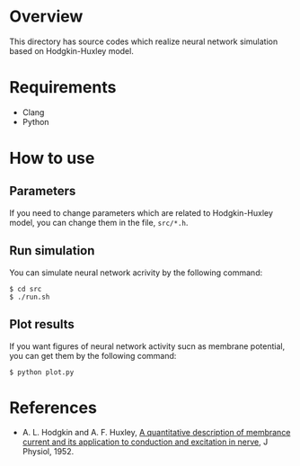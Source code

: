 # Overview
This directory has source codes which realize neural network simulation based on Hodgkin-Huxley model.

# Requirements
* Clang
* Python

# How to use
## Parameters
If you need to change parameters which are related to Hodgkin-Huxley model, you can change them in the file, `src/*.h`.

## Run simulation
You can simulate neural network acrivity by the following command:
```
$ cd src
$ ./run.sh
```

## Plot results
If you want figures of neural network activity sucn as membrane potential, you can get them by the following command:
```
$ python plot.py
```

# References
* A. L. Hodgkin and A. F. Huxley, [A quantitative description of membrance current and its application to conduction and excitation in nerve](https://www.ncbi.nlm.nih.gov/pmc/articles/PMC1392413/), J Physiol, 1952.
